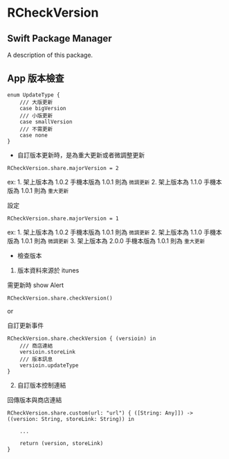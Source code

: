 # RCheckVersion

## Swift Package Manager
A description of this package.

## App 版本檢查

```
enum UpdateType {
    /// 大版更新
    case bigVersion
    /// 小版更新
    case smallVersion
    /// 不需更新
    case none
}
```

- 自訂版本更新時，是為重大更新或者微調整更新

```
RCheckVersion.share.majorVersion = 2
```

ex: 1. 架上版本為 1.0.2 手機本版為 1.0.1 則為 `微調更新`
    2. 架上版本為 1.1.0 手機本版為 1.0.1 則為 `重大更新`

設定

```
RCheckVersion.share.majorVersion = 1
```

ex: 1. 架上版本為 1.0.2 手機本版為 1.0.1 則為 `微調更新`
    2. 架上版本為 1.1.0 手機本版為 1.0.1 則為 `微調更新`
    3. 架上版本為 2.0.0 手機本版為 1.0.1 則為 `重大更新`

- 檢查版本

1. 版本資料來源於 itunes

需更新時 show Alert
```
RCheckVersion.share.checkVersion()
```

or 

自訂更新事件
```
RCheckVersion.share.checkVersion { (versioin) in
    /// 商店連結
    versioin.storeLink
    /// 版本訊息
    versioin.updateType
}
```

2. 自訂版本控制連結

回傳版本與商店連結
```
RCheckVersion.share.custom(url: "url") { ([String: Any]]) -> ((version: String, storeLink: String)) in
    
    ...

    return (version, storeLink)
}
```